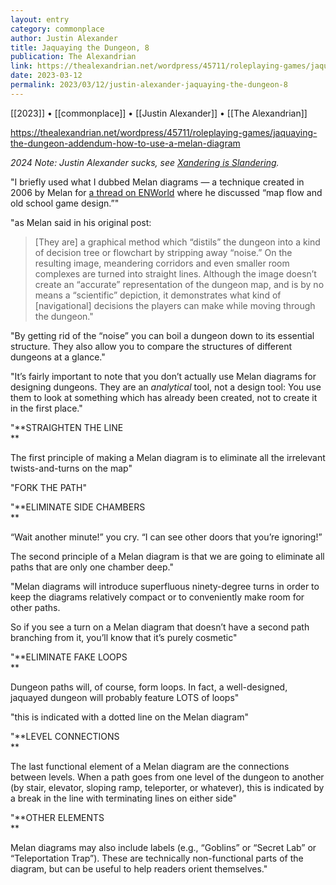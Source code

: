 ```yaml
---
layout: entry
category: commonplace
author: Justin Alexander
title: Jaquaying the Dungeon, 8
publication: The Alexandrian
link: https://thealexandrian.net/wordpress/45711/roleplaying-games/jaquaying-the-dungeon-addendum-how-to-use-a-melan-diagram
date: 2023-03-12
permalink: 2023/03/12/justin-alexander-jaquaying-the-dungeon-8
---
```


[[2023]] • [[commonplace]] • [[Justin Alexander]] • [[The Alexandrian]]

https://thealexandrian.net/wordpress/45711/roleplaying-games/jaquaying-the-dungeon-addendum-how-to-use-a-melan-diagram

*2024 Note: Justin Alexander sucks, see [Xandering is Slandering](https://diyanddragons.blogspot.com/2024/01/xandering-is-slandering.html).*

"I briefly used what I dubbed Melan diagrams — a technique created in 2006 by Melan for [a thread on ENWorld](https://web.archive.org/web/20150926064945/http:/www.enworld.org/forum/showthread.php?168563-Dungeon-layout-map-flow-and-old-school-game-design) where he discussed “map flow and old school game design.”"

"as Melan said in his original post:

> [They are] a graphical method which “distils” the dungeon into a kind of decision tree or flowchart by stripping away “noise.” On the resulting image, meandering corridors and even smaller room complexes are turned into straight lines. Although the image doesn’t create an “accurate” representation of the dungeon map, and is by no means a “scientific” depiction, it demonstrates what kind of [navigational] decisions the players can make while moving through the dungeon."

"By getting rid of the “noise” you can boil a dungeon down to its essential structure. They also allow you to compare the structures of different dungeons at a glance."

"It’s fairly important to note that you don’t actually use Melan diagrams for designing dungeons. They are an *analytical* tool, not a design tool: You use them to look at something which has already been created, not to create it in the first place."

"**STRAIGHTEN THE LINE  
**

The first principle of making a Melan diagram is to eliminate all the irrelevant twists-and-turns on the map"

"FORK THE PATH"

"**ELIMINATE SIDE CHAMBERS  
**

“Wait another minute!” you cry. “I can see other doors that you’re ignoring!”

The second principle of a Melan diagram is that we are going to eliminate all paths that are only one chamber deep."

"Melan diagrams will introduce superfluous ninety-degree turns in order to keep the diagrams relatively compact or to conveniently make room for other paths.

So if you see a turn on a Melan diagram that doesn’t have a second path branching from it, you’ll know that it’s purely cosmetic"

"**ELIMINATE FAKE LOOPS  
**

Dungeon paths will, of course, form loops. In fact, a well-designed, jaquayed dungeon will probably feature LOTS of loops"

"this is indicated with a dotted line on the Melan diagram"

"**LEVEL CONNECTIONS  
**

The last functional element of a Melan diagram are the connections between levels. When a path goes from one level of the dungeon to another (by stair, elevator, sloping ramp, teleporter, or whatever), this is indicated by a break in the line with terminating lines on either side"

"**OTHER ELEMENTS  
**

Melan diagrams may also include labels (e.g., “Goblins” or “Secret Lab” or “Teleportation Trap”). These are technically non-functional parts of the diagram, but can be useful to help readers orient themselves."
